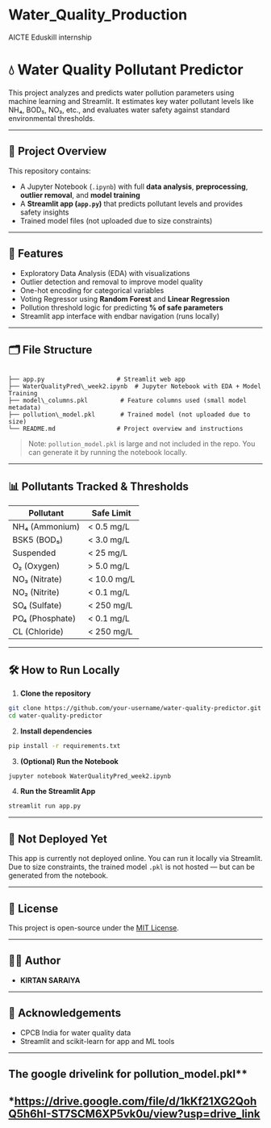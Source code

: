 # Water_Quality_Production
AICTE Eduskill internship

# 💧 Water Quality Pollutant Predictor

This project analyzes and predicts water pollution parameters using machine learning and Streamlit. It estimates key water pollutant levels like NH₄, BOD₅, NO₃, etc., and evaluates water safety against standard environmental thresholds.

---

## 🧠 Project Overview

This repository contains:

- A Jupyter Notebook (`.ipynb`) with full **data analysis**, **preprocessing**, **outlier removal**, and **model training**
- A **Streamlit app (`app.py`)** that predicts pollutant levels and provides safety insights
- Trained model files (not uploaded due to size constraints)

---

## 📌 Features

- Exploratory Data Analysis (EDA) with visualizations
- Outlier detection and removal to improve model quality
- One-hot encoding for categorical variables
- Voting Regressor using **Random Forest** and **Linear Regression**
- Pollution threshold logic for predicting **% of safe parameters**
- Streamlit app interface with endbar navigation (runs locally)

---

## 🗂 File Structure

```

├── app.py                    # Streamlit web app
├── WaterQualityPred\_week2.ipynb  # Jupyter Notebook with EDA + Model Training
├── model\_columns.pkl         # Feature columns used (small model metadata)
├── pollution\_model.pkl       # Trained model (not uploaded due to size)
└── README.md                 # Project overview and instructions

````

> Note: `pollution_model.pkl` is large and not included in the repo. You can generate it by running the notebook locally.

---

## 📊 Pollutants Tracked & Thresholds

| Pollutant     | Safe Limit     |
|---------------|----------------|
| NH₄ (Ammonium) | < 0.5 mg/L     |
| BSK5 (BOD₅)    | < 3.0 mg/L     |
| Suspended      | < 25 mg/L      |
| O₂ (Oxygen)    | > 5.0 mg/L     |
| NO₃ (Nitrate)  | < 10.0 mg/L    |
| NO₂ (Nitrite)  | < 0.1 mg/L     |
| SO₄ (Sulfate)  | < 250 mg/L     |
| PO₄ (Phosphate)| < 0.1 mg/L     |
| CL (Chloride)  | < 250 mg/L     |

---

## 🛠 How to Run Locally

1. **Clone the repository**
```bash
git clone https://github.com/your-username/water-quality-predictor.git
cd water-quality-predictor
````

2. **Install dependencies**

```bash
pip install -r requirements.txt
```

3. **(Optional) Run the Notebook**

```bash
jupyter notebook WaterQualityPred_week2.ipynb
```

4. **Run the Streamlit App**

```bash
streamlit run app.py
```

---

## 🚫 Not Deployed Yet

This app is currently not deployed online. You can run it locally via Streamlit. Due to size constraints, the trained model `.pkl` is not hosted — but can be generated from the notebook.

---

## 📜 License

This project is open-source under the [MIT License](LICENSE).

---

## 🙋‍♂️ Author


* **KIRTAN SARAIYA**

---

## 📎 Acknowledgements

* CPCB India for water quality data
* Streamlit and scikit-learn for app and ML tools

---
##  The google drivelink for pollution_model.pkl**

*https://drive.google.com/file/d/1kKf21XG2QohQ5h6hI-ST7SCM6XP5vk0u/view?usp=drive_link
---

